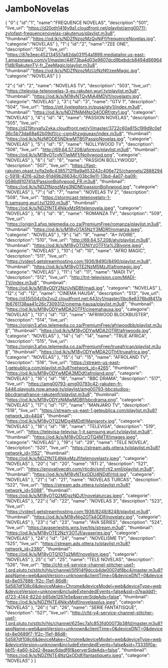 # JamboNovelas
{
  "0":{
  "id":"1",
  "name":"FREQUENCE NOVELAS",
  "description":"501",
  "live_url": "https://d20oth1416y9a1.cloudfront.net/playlist/amg00711-zylofast-frequencenovelas-rakutenus/playlist.m3u8",
  "thumbnail":"https://od.lk/s/NDZfNzgzMzQyNjFf/frequenceNovelas.jpg",
  "categorie":"NOVELAS"
  },
  "1":{
  "id":"2",
  "name":"ZEE ONE",
  "description":"502",
  "live_url": "https://87e3eec452134557a82da031f54a1899.mediatailor.us-east-1.amazonaws.com/v1/master/44f73ba4d03e9607dcd9bebdcb8494d86964f1d8/RakutenTV-fr_ZeeMagic/playlist.m3u8",
  "thumbnail":"https://od.lk/s/NDZfNzgzMzUzNzNf/zeeMagic.jpg",
  "categorie":"NOVELAS"
  }
}







  "2":{
  "id": "2",
  "name": "NOVELAS TV",
  "description": "503",
  "live_url": "https://televisa-telenovelas-3-eu.rakuten.wurl.tv/playlist.m3u8",
  "thumbnail": "https://od.lk/s/M18yNTQyMjA4MDVf/novelastv.jpg",
  "categorie": "NOVELAS"
  },
  "3":{
  "id": "3",
  "name": "GTV 1",
  "description": "504",
  "live_url": "https://ott.livelegitpro.in/pusa/gtv1/index.m3u8",
  "thumbnail": "https://od.lk/s/NDZfNjM4NzQ4ODRf/gtv1.jpg",
  "categorie": "NOVELAS"
  },
  "4":{
  "id": "4",
  "name": "PASSION NOVELAS",
  "description": "505",
  "live_url": "https://d219tvyafu2vka.cloudfront.net/v1/master/3722c60a815c199d9c0ef36c5b73da68a62b09d1/cc-csm4hzxgjueax/index.m3u8",
  "thumbnail": "https://od.lk/s/NzNfODE5NDkwMTBf/PassioNovelas.jpg",
  "categorie": "NOVELAS"
  },
  "5":{
  "id": "5",
  "name": "NOLLYWOOD TV",
  "description": "506",
  "live_url": "http://69.64.57.208/aforevo/playlist.m3u8",
  "thumbnail": "https://od.lk/s/M18yOTcyNTIwMjFf/Nollywood.png",
  "categorie": "NOVELAS"
  },
  "6":{
  "id": "6",
  "name": "PASSION BOLLYWOOD",
  "description": "507",
  "live_url": "https://fast-rakuten.okast.tv/fa2e8c4385712f9a9a653242c406e725/channels/2888294c-5918-42f6-a2bd-91d49b26634c/03bc9e11-13bd-4a07-ba09-0586d910741d/PassionBollywood_FR.m3u8",
  "thumbnail": "https://od.lk/s/NDZfNzgzMzg3NDNf/passionBollywood.jpg",
  "categorie": "NOVELAS"
  },
  "7":{
  "id": "7",
  "name": "NOVELAS TV 2",
  "description": "508",
  "live_url": "https://stormcast-telenovelatv-1-fr.samsung.wurl.tv/1200.m3u8",
  "thumbnail": "https://od.lk/s/NDZfNTE4NjkxMzRf/telenovela.jpeg",
  "categorie": "NOVELAS"
  },
  "8":{
  "id": "8",
  "name": "ROMANZA TV",
  "description": "509",
  "live_url": "https://origin3.afxp.telemedia.co.za/PremiumFree/romanza/playlist.m3u8",
  "thumbnail": "https://od.lk/s/M18yOTA5NzY3MDRf/romanza.jpeg",
  "categorie": "NOVELAS"
  },
  "9":{
  "id": "9",
  "name": "A+ IVOIRE",
  "description": "510",
  "live_url": "http://69.64.57.208/atv/playlist.m3u8",
  "thumbnail": "https://od.lk/s/M18yOTI2NjYzOTFf/a%2Bivoire.jpeg",
  "categorie": "NOVELAS"
  },
  "10":{
  "id": "10",
  "name": "AFRO MAGIC",
  "description": "511",
  "live_url": "https://video1.getstreamhosting.com:1936/8490/8490/playlist.m3u8",
  "thumbnail": "https://od.lk/s/M18yOTE2NzM5MzJf/afromagic.jpg",
  "categorie": "NOVELAS"
  },
  "11":{
  "id": "11",
  "name": "MADI TV",
  "description": "512",
  "live_url": "http://tnt-television.com/MADI-TV/index.m3u8",
  "thumbnail": "https://od.lk/s/M18yODY2NzUyNDBf/madi.jpg",
  "categorie": "NOVELAS"
  },
  "12":{
  "id": "12",
  "name": "CINEMA HAUSA",
  "description": "513",
  "live_url": "https://d35j504z0x2vu2.cloudfront.net:443/v1/master/0bc8e8376bd8417a1b6761138aa41c26c7309312/cinema-hausa/playlist.m3u8",
  "thumbnail": "https://od.lk/s/M18yODYwMDA2OTFf/cinemahausa.jpg",
  "categorie": "NOVELAS"
  },
  "13":{
  "id": "13",
  "name": "AFRIWOOD BLOCKBUSTER",
  "description": "514",
  "live_url": "https://origin3.afxp.telemedia.co.za/PremiumFree/afriwoodbb/playlist.m3u8",
  "thumbnail": "https://od.lk/s/M18yODYwMDA2OTRf/afriwoods.jpg",
  "categorie": "NOVELAS"
  },
  "14":{
  "id": "14",
  "name": "TRUE AFRICA",
  "description": "515",
  "live_url": "https://origin3.afxp.telemedia.co.za/PremiumFree/trueafrican/playlist.m3u8",
  "thumbnail": "https://od.lk/s/M18yODYwMDA2OThf/trueafrica.jpg",
  "categorie": "NOVELAS"
  },
  "15":{
  "id": "15",
  "name": "AFROLAND TV",
  "description": "516",
  "live_url": "https://stream-us-east-1.getpublica.com/playlist.m3u8?network_id=4265",
  "thumbnail": "https://od.lk/s/M18yODYwMDA3MDdf/afroland.png",
  "categorie": "NOVELAS"
  },
  "16":{
  "id": "16",
  "name": "BBC DRAMA",
  "description": "517",
  "live_url": "https://amg00793-amg00793c42-rakuten-fr-5446.playouts.now.amagi.tv/playlist/amg00793-bbcstudios-bbcdramafrance-rakutenfr/playlist.m3u8",
  "thumbnail": "https://od.lk/s/M18yODYzNjMwMDBf/bbcdrama.png",
  "categorie": "NOVELAS"
  },
  "17":{
  "id": "17",
  "name": "MANJARO TV",
  "description": "518",
  "live_url": "https://stream-us-east-1.getpublica.com/playlist.m3u8?network_id=4404",
  "thumbnail": "https://od.lk/s/M18yOTQ2MDg4MDdf/Manjarotv.jpg",
  "categorie": "NOVELAS"
  },
  "18":{
  "id": "18",
  "name": "TELEVISA",
  "description": "519",
  "live_url": "https://televisa-televisa-1-it.samsung.wurl.tv/playlist.m3u8",
  "thumbnail": "https://od.lk/s/M18yODczOTQ4MTlf/images.jpeg",
  "categorie": "NOVELAS"
  },
  "19":{
  "id": "29",
  "name": "TELE NOVELA",
  "description": "520",
  "live_url": "https://stream.ads.ottera.tv/playlist.m3u8?network_id=1152",
  "thumbnail": "https://od.lk/s/NDZfNTE4NjkxMzJf/telenovelastv.jpeg",
  "categorie": "NOVELAS"
  },
  "20":{
  "id": "20",
  "name": "RTI 2",
  "description": "521",
  "live_url": "https://enovativecdn.com/rticdn/smil:rti2.smil/playlist.m3u8",
  "thumbnail": "https://od.lk/s/M18yNTkxODU4NDdf/rtid.jpg",
  "categorie": "NOVELAS"
  },
  "21":{
  "id": "21",
  "name": "NOVELAS TURCAS",
  "description": "522",
  "live_url": "https://stream.ads.ottera.tv/playlist.m3u8?network_id=5088",
  "thumbnail": "https://od.lk/s/M18yOTQ2MDgzNDJf/novelaturcas.jpeg",
  "categorie": "NOVELAS"
  },
  "22":{
  "id": "22",
  "name": "NOVELAS 3",
  "description": "523",
  "live_url": "https://video1.getstreamhosting.com:1936/8248/8248/playlist.m3u8",
  "thumbnail": "https://od.lk/s/M18yNjg2OTk4ODlf/novelatv.jpg",
  "categorie": "NOVELAS"
  },
  "23":{
  "id": "23",
  "name": "AVA SERIES",
  "description": "524",
  "live_url": "https://avaserieshls.wns.live/hls/stream.m3u8",
  "thumbnail": "https://od.lk/s/M18yOTE2NzY3OTJf/avaseries.jpg",
  "categorie": "NOVELAS"
  },
  "24":{
  "id": "24",
  "name": "NOVELISME TV",
  "description": "525",
  "live_url": "https://stream.ads.ottera.tv/playlist.m3u8?network_id=2380",
  "thumbnail": "https://od.lk/s/M18yOTQ1OTg2Mjlf/novelism.jpeg",
  "categorie": "NOVELAS"
  },
  25":{
  "id": "25",
  "name": "TELE NOVELAS",
  "description": "526",
  "live_url": "http://cfd-v4-service-channel-stitcher-use1-1.prd.pluto.tv/stitch/hls/channel/5f914f9dccb4de0007df8bc4/master.m3u8?appName=web&appVersion=unknown&clientTime=0&deviceDNT=0&deviceId=8e057886-1f2c-11ef-86d8-5d587df108c6&deviceMake=Chrome&deviceModel=web&deviceType=web&deviceVersion=unknown&includeExtendedEvents=false&sid=d7eaddd1-d723-4144-822d-b65de1267e5e&serverSideAds=false",
  "thumbnail": "https://od.lk/s/NDZfNTE4NjkxMjdf/novelasplus.jpeg",
  "categorie": "NOVELAS"
  },
  "26":{
  "id": "26",
  "name": "SERIE FANTATISQUE",
  "description": "527",
  "live_url": "http://cfd-v4-service-channel-stitcher-use1-1.prd.pluto.tv/stitch/hls/channel/625ec7a1c853fd00073b38fd/master.m3u8?appName=web&appVersion=unknown&clientTime=0&deviceDNT=0&deviceId=8e0689f7-1f2c-11ef-86d8-5d587df108c6&deviceMake=Chrome&deviceModel=web&deviceType=web&deviceVersion=unknown&includeExtendedEvents=false&sid=73335f0a-bb15-4a60-b2d2-8eaac6dadf6f&serverSideAds=false",
  "thumbnail": "https://od.lk/s/NDZfNTE4NzQxODdf/fantastiquetv.jpeg",
  "categorie": "NOVELAS"
  }
}
